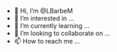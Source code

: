 - 👋 Hi, I’m @LBarbeM
- 👀 I’m interested in ...
- 🌱 I’m currently learning ...
- 💞️ I’m looking to collaborate on ...
- 📫 How to reach me ...

<!---
LBarbeM/LBarbeM is a ✨ special ✨ repository because its `README.md` (this file) appears on your GitHub profile.
You can click the Preview link to take a look at your changes.
--->
